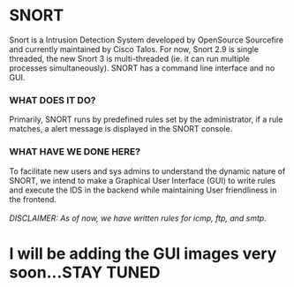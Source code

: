 # SNORT
Snort is a Intrusion Detection System developed by OpenSource Sourcefire and currently maintained by Cisco Talos. For now, Snort 2.9 is single threaded, the new Snort 3 is multi-threaded (ie. it can run multiple processes simultaneously). SNORT has a command line interface and no GUI.<br>
### WHAT DOES IT DO?
Primarily, SNORT runs by predefined rules set by the administrator, if a rule matches, a alert message is displayed in the SNORT console.
### WHAT HAVE WE DONE HERE?
To facilitate new users and sys admins to understand the dynamic nature of SNORT, we intend to make a Graphical User Interface 
(GUI) to write rules and execute the IDS in the backend while maintaining User friendliness in the frontend.<br>
<br>
*DISCLAIMER: As of now, we have written rules for icmp, ftp, and smtp.*
# I will be adding the GUI images very soon...STAY TUNED
